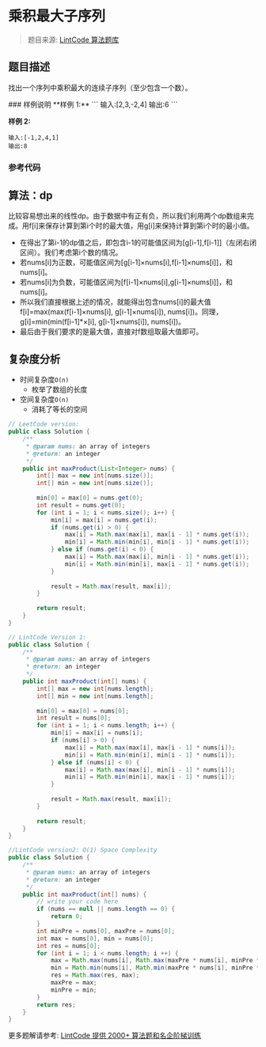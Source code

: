 # 乘积最大子序列
 > 题目来源: [LintCode 算法题库](https://www.lintcode.com/problem/maximum-product-subarray/?utm_source=sc-github-wzz)
 ## 题目描述
 <p>找出一个序列中乘积最大的连续子序列（至少包含一个数）。</p>
 ### 样例说明
 **样例 1:**
```
输入:[2,3,-2,4]
输出:6
```

**样例 2:**
```
输入:[-1,2,4,1]
输出:8
```
 ### 参考代码
 ## 算法：dp
比较容易想出来的线性dp。由于数据中有正有负，所以我们利用两个dp数组来完成。用f[i]来保存计算到第i个时的最大值，用g[i]来保持计算到第i个时的最小值。
- 在得出了第i-1的dp值之后，即包含i-1的可能值区间为[g[i-1],f[i-1]]（左闭右闭区间）。我们考虑第i个数的情况。
- 若nums[i]为正数，可能值区间为[g[i-1]×nums[i],f[i-1]×nums[i]]，和nums[i]。
- 若nums[i]为负数，可能值区间为[f[i-1]×nums[i],g[i-1]×nums[i]]，和nums[i]。
- 所以我们直接根据上述的情况，就能得出包含nums[i]的最大值f[i]=max(max(f[i-1]×nums[i], g[i-1]×nums[i]), nums[i])。同理，g[i]=min(min(f[i-1]*×[i], g[i-1]×nums[i]), nums[i])。
- 最后由于我们要求的是最大值，直接对f数组取最大值即可。

## 复杂度分析
* 时间复杂度`O(n)`
  * 枚举了数组的长度 
* 空间复杂度`O(n)`
  * 消耗了等长的空间
```java
// LeetCode version:
public class Solution {
    /**
     * @param nums: an array of integers
     * @return: an integer
     */
    public int maxProduct(List<Integer> nums) {
        int[] max = new int[nums.size()];
        int[] min = new int[nums.size()];
        
        min[0] = max[0] = nums.get(0);
        int result = nums.get(0);
        for (int i = 1; i < nums.size(); i++) {
            min[i] = max[i] = nums.get(i);
            if (nums.get(i) > 0) {
                max[i] = Math.max(max[i], max[i - 1] * nums.get(i));
                min[i] = Math.min(min[i], min[i - 1] * nums.get(i));
            } else if (nums.get(i) < 0) {
                max[i] = Math.max(max[i], min[i - 1] * nums.get(i));
                min[i] = Math.min(min[i], max[i - 1] * nums.get(i));
            }
            
            result = Math.max(result, max[i]);
        }
        
        return result;
    }
}

// LintCode Version 1:
public class Solution {
    /**
     * @param nums: an array of integers
     * @return: an integer
     */
    public int maxProduct(int[] nums) {
        int[] max = new int[nums.length];
        int[] min = new int[nums.length];
        
        min[0] = max[0] = nums[0];
        int result = nums[0];
        for (int i = 1; i < nums.length; i++) {
            min[i] = max[i] = nums[i];
            if (nums[i] > 0) {
                max[i] = Math.max(max[i], max[i - 1] * nums[i]);
                min[i] = Math.min(min[i], min[i - 1] * nums[i]);
            } else if (nums[i] < 0) {
                max[i] = Math.max(max[i], min[i - 1] * nums[i]);
                min[i] = Math.min(min[i], max[i - 1] * nums[i]);
            }
            
            result = Math.max(result, max[i]);
        }
        
        return result;
    }
}

//LintCode version2: O(1) Space Complexity
public class Solution {
    /**
     * @param nums: an array of integers
     * @return: an integer
     */
    public int maxProduct(int[] nums) {
        // write your code here
        if (nums == null || nums.length == 0) {
            return 0;
        }
        int minPre = nums[0], maxPre = nums[0];
        int max = nums[0], min = nums[0];
        int res = nums[0];
        for (int i = 1; i < nums.length; i ++) {
            max = Math.max(nums[i], Math.max(maxPre * nums[i], minPre * nums[i]));
            min = Math.min(nums[i], Math.min(maxPre * nums[i], minPre * nums[i]));
            res = Math.max(res, max);
            maxPre = max;
            minPre = min;
        }
        return res;
    }
}
```
 更多题解请参考: [LintCode 提供 2000+ 算法题和名企阶梯训练](https://www.lintcode.com/problem/?utm_source=sc-github-wzz)